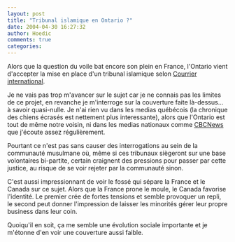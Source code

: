 ```yaml
---
layout: post
title: "Tribunal islamique en Ontario ?"
date: 2004-04-30 16:27:32
author: Hoedic
comments: true
categories: 
---
```



Alors que la question du voile bat encore son plein en France, l'Ontario vient d'accepter la mise en place d'un tribunal islamique selon [Courrier international](http://www.courrierinternational.com/article.asp?obj_id=22966).

Je ne vais pas trop m'avancer sur le sujet car je ne connais pas les limites de ce projet, en revanche je m'interroge sur la couverture faite là-dessus... à savoir quasi-nulle. Je n'ai rien vu dans les medias québécois (la chronique des chiens écrasés est nettement plus interessante), alors que l'Ontario est tout de même notre voisin, ni dans les medias nationaux comme [CBCNews](http://www.cbc.ca/news/) que j'écoute assez régulièrement.

Pourtant ce n'est pas sans causer des interrogations au sein de la communauté musulmane où, même si ces tribunaux siègeront sur une base volontaires bi-partite, certain craignent des pressions pour passer par cette justice, au risque de se voir rejeter par la communauté sinon.

C'est aussi impressionnant de voir le fossé qui sépare la France et le Canada sur ce sujet. Alors que la France prone le moule, le Canada favorise l'identité. Le premier crée de fortes tensions et semble provoquer un repli, le second peut donner l'impression de laisser les minorités gérer leur propre business dans leur coin.

Quoiqu'il en soit, ça me semble une évolution sociale importante et je m'étonne d'en voir une couverture aussi faible.